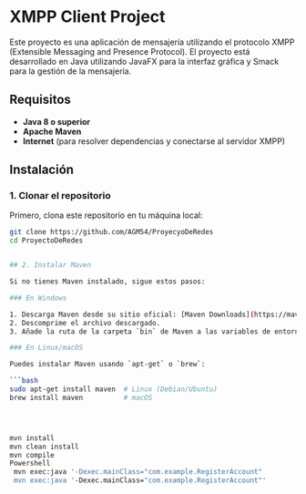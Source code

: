 
# XMPP Client Project

Este proyecto es una aplicación de mensajería utilizando el protocolo XMPP (Extensible Messaging and Presence Protocol). El proyecto está desarrollado en Java utilizando JavaFX para la interfaz gráfica y Smack para la gestión de la mensajería.

## Requisitos

- **Java 8 o superior**
- **Apache Maven**
- **Internet** (para resolver dependencias y conectarse al servidor XMPP)

## Instalación

### 1. Clonar el repositorio

Primero, clona este repositorio en tu máquina local:

```bash
git clone https://github.com/AGM54/ProyecyoDeRedes
cd ProyectoDeRedes


## 2. Instalar Maven

Si no tienes Maven instalado, sigue estos pasos:

### En Windows

1. Descarga Maven desde su sitio oficial: [Maven Downloads](https://maven.apache.org/download.cgi).
2. Descomprime el archivo descargado.
3. Añade la ruta de la carpeta `bin` de Maven a las variables de entorno.

### En Linux/macOS

Puedes instalar Maven usando `apt-get` o `brew`:

```bash
sudo apt-get install maven  # Linux (Debian/Ubuntu)
brew install maven          # macOS




mvn install
mvn clean install
mvn compile
Powershell
 mvn exec:java '-Dexec.mainClass="com.example.RegisterAccount"
 mvn exec:java '-Dexec.mainClass="com.example.RegisterAccount"'
